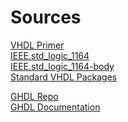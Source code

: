 # Sources
[VHDL Primer][1]<br/>
[IEEE.std_logic_1164][2]<br/>
[IEEE.std_logic_1164-body][3]<br/>
[Standard VHDL Packages][4]<br/>

[GHDL Repo][5]<br/>
[GHDL Documentation][6]<br/>

[1]: http://www.seas.upenn.edu/~ese171/vhdl/vhdl_primer.html
[2]: https://standards.ieee.org/downloads/1076/1076.2-1996/std_logic_1164.vhdl
[3]: https://standards.ieee.org/downloads/1076/1076.2-1996/std_logic_1164-body.vhdl
[4]: https://www.csee.umbc.edu/portal/help/VHDL/stdpkg.html
[5]: https://github.com/ghdl/ghdl
[6]: http://ghdl.readthedocs.io/en/latest/
